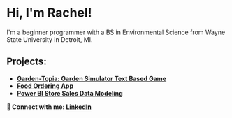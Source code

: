 

<h1>Hi, I'm Rachel! </a></h1>
I'm a beginner programmer with a BS in Environmental Science from Wayne State University in Detroit, MI.<h2>
<h2> Projects:</h2>

- <b>[Garden-Topia: Garden Simulator Text Based Game](https://github.com/philoooo/DataQuest/blob/main/GardenTopia.ipynb)
- <b>[Food Ordering App](https://github.com/philoooo/DataQuest/blob/main/QuickEatz.ipynb)
  <b>
- <b>[Power BI Store Sales Data Modeling](https://drive.google.com/file/d/1e_zpG72L79UUOtFAm0twkTmSKe_xTU6u/view?usp=sharing)


<p>🤳 Connect with me: <a href="https://www.linkedin.com/in/rachel-curran-ba23a7303" target="_blank">LinkedIn</a></p>

